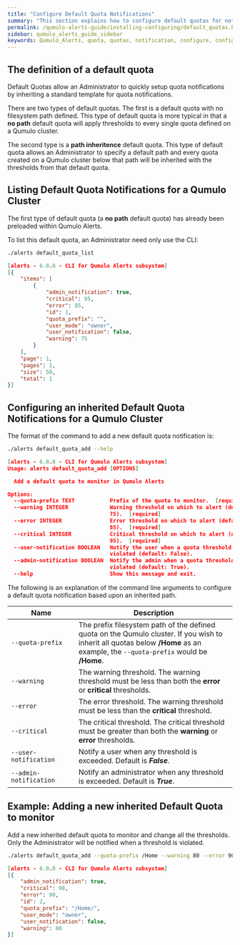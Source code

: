 ```yaml
---
title: "Configure Default Quota Notifications"
summary: "This section explains how to configure default quotas for notifications from Qumulo Alerts."
permalink: /qumulo-alerts-guide/installing-configuring/default_quotas.html
sidebar: qumulo_alerts_guide_sidebar
keywords: Qumulo_Alerts, quota, quotas, notification, configure, configuration
---
```


## The definition of a default quota

Default Quotas allow an Administrator to quickly setup quota notifications by inheriting a standard template
for quota notifications.

There are two types of default quotas. The first is a default quota with no filesystem path defined. This type of default quota
is more typical in that a **no path** default quota will apply thresholds to every single quota defined on a Qumulo cluster.

The second type is a **path inheritence** default quota. This type of default quota allows an Administrator to specify 
a default path and every quota created on a Qumulo cluster below that path will be inherited with the thresholds from
that default quota.

## Listing Default Quota Notifications for a Qumulo Cluster

The first type of default quota (a **no path** default quota) has already been preloaded within Qumulo Alerts.

To list this default quota, an Administrator need only use the CLI:

```bash
./alerts default_quota_list
```
```json
[alerts - 6.0.0 - CLI for Qumulo Alerts subsystem]
[{
    "items": [
        {
            "admin_notification": true,
            "critical": 95,
            "error": 85,
            "id": 1,
            "quota_prefix": "",
            "user_mode": "owner",
            "user_notification": false,
            "warning": 75
        }
    ],
    "page": 1,
    "pages": 1,
    "size": 50,
    "total": 1
}]

```

## Configuring an inherited Default Quota Notifications for a Qumulo Cluster

The format of the command to add a new default quota notification is:

```bash
./alerts default_quota_add --help
```
```json
[alerts - 6.0.0 - CLI for Qumulo Alerts subsystem]
Usage: alerts default_quota_add [OPTIONS]

  Add a default quota to monitor in Qumulo Alerts

Options:
  --quota-prefix TEXT           Prefix of the quota to monitor.  [required]
  --warning INTEGER             Warning threshold on which to alert (default:
                                75).  [required]
  --error INTEGER               Error threshold on which to alert (default:
                                85).  [required]
  --critical INTEGER            Critical threshold on which to alert (default:
                                95).  [required]
  --user-notification BOOLEAN   Notify the user when a quota threshold is
                                violated (default: False).
  --admin-notification BOOLEAN  Notify the admin when a quota threshold is
                                violated (default: True).
  --help                        Show this message and exit.
```
The following is an explanation of the command line arguments to configure a default quota notification based upon an inherited path.

<table>
  <colgroup>
    <col span="1" style="width: 30%;">
    <col span="1" style="width: 70%;">
  </colgroup>
<thead>
  <tr>
    <th>Name</th>
    <th>Description</th>
  </tr>
</thead>
<tbody>
  <tr>
    <td><code>--quota-prefix</code></td>
    <td>The prefix filesystem path of the defined quota on the Qumulo cluster. If you wish to inherit all quotas below <b>/Home</b> as an example, the <code>--quota-prefix</code> would be <b>/Home</b>.</td>
  </tr>
  <tr>
    <td><code>--warning</code></td>
    <td>The <bold>warning</bold> threshold. The warning threshold must be less than both the <b>error</b> or <b>critical</b> thresholds.</td>
  </tr>
  <tr>
    <td><code>--error</code></td>
    <td>The <bold>error</bold> threshold. The warning threshold must be less than the <b>critical</b> threshold.</td>
  </tr>
  <tr>
    <td><code>--critical</code></td>
    <td>The <bold>critical</bold> threshold. The critical threshold must be greater than both the <b>warning</b> or <b>error</b> thresholds.</td>
  </tr>
  <tr>
    <td><code>--user-notification</code></td>
    <td>Notify a user when any threshold is exceeded. Default is <b><i>False</i></b>.</td>
  </tr>
  <tr>
    <td><code>--admin-notification</code></td>
    <td>Notify an administrator when any threshold is exceeded. Default is <b><i>True</i></b>.</td>
  </tr>
</tbody>
</table>

## Example: Adding a new inherited Default Quota to monitor

Add a new inherited default quota to monitor and change all the thresholds. Only the Administrator will be notified when a threshold is violated.

```bash
./alerts default_quota_add --quota-prefix /Home --warning 80 --error 90 --critical 98
```
```json
[alerts - 6.0.0 - CLI for Qumulo Alerts subsystem]
[{
    "admin_notification": true,
    "critical": 98,
    "error": 90,
    "id": 2,
    "quota_prefix": "/Home/",
    "user_mode": "owner",
    "user_notification": false,
    "warning": 80
}]

```

